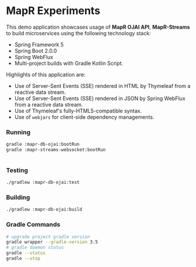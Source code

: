 MapR Experiments
================
This demo application showcases usage of **MapR OJAI API**, **MapR-Streams** to build microservices using the following technology stack:
* Spring Framework 5
* Spring Boot 2.0.0
* Spring WebFlux
* Multi-project builds with Gradle Kotlin Script. 

Highlights of this application are:
* Use of Server-Sent Events (SSE) rendered in HTML by Thymeleaf from a reactive data stream.
* Use of Server-Sent Events (SSE) rendered in JSON by Spring WebFlux from a reactive data stream. 
* Use of Thymeleaf's fully-HTML5-compatible syntax.
* Use of `webjars` for client-side dependency managements. 

### Running
```bash
gradle :mapr-db-ojai:bootRun
gradle :mapr-streams-websocket:bootRun
 
```
### Testing
```bash
./gradlew :mapr-db-ojai:test
```
### Building 
```bash
./gradlew :mapr-db-ojai:build
```

### Gradle Commands
```bash
# upgrade project gradle version
gradle wrapper --gradle-version 3.5
# gradle daemon status 
gradle --status
gradle --stop
```

